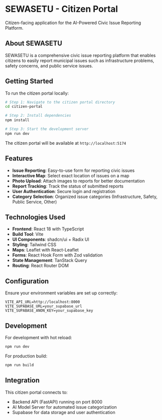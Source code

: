 # SEWASETU - Citizen Portal

Citizen-facing application for the AI-Powered Civic Issue Reporting Platform.

## About SEWASETU

SEWASETU is a comprehensive civic issue reporting platform that enables citizens to easily report municipal issues such as infrastructure problems, safety concerns, and public service issues.

## Getting Started

To run the citizen portal locally:

```sh
# Step 1: Navigate to the citizen portal directory
cd citizen-portal

# Step 2: Install dependencies
npm install

# Step 3: Start the development server
npm run dev
```

The citizen portal will be available at `http://localhost:5174`

## Features

- **Issue Reporting**: Easy-to-use form for reporting civic issues
- **Interactive Map**: Select exact location of issues on a map
- **Photo Upload**: Attach images to reports for better documentation
- **Report Tracking**: Track the status of submitted reports
- **User Authentication**: Secure login and registration
- **Category Selection**: Organized issue categories (Infrastructure, Safety, Public Service, Other)

## Technologies Used

- **Frontend**: React 18 with TypeScript
- **Build Tool**: Vite
- **UI Components**: shadcn/ui + Radix UI
- **Styling**: Tailwind CSS
- **Maps**: Leaflet with React-Leaflet
- **Forms**: React Hook Form with Zod validation
- **State Management**: TanStack Query
- **Routing**: React Router DOM

## Configuration

Ensure your environment variables are set up correctly:

```
VITE_API_URL=http://localhost:8000
VITE_SUPABASE_URL=your_supabase_url
VITE_SUPABASE_ANON_KEY=your_supabase_key
```

## Development

For development with hot reload:
```sh
npm run dev
```

For production build:
```sh
npm run build
```

## Integration

This citizen portal connects to:
- Backend API (FastAPI) running on port 8000
- AI Model Server for automated issue categorization
- Supabase for data storage and user authentication
